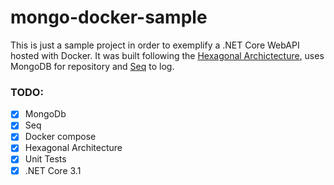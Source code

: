 # mongo-docker-sample

This is just a sample project in order to exemplify a .NET Core WebAPI hosted with Docker. It was built following the [Hexagonal Archictecture](https://alistair.cockburn.us/hexagonal-architecture/), uses MongoDB for repository and [Seq](https://datalust.co/seq) to log.

### **TODO**:

- [x] MongoDb
- [x] Seq
- [x] Docker compose
- [x] Hexagonal Architecture
- [x] Unit Tests
- [x] .NET Core 3.1
